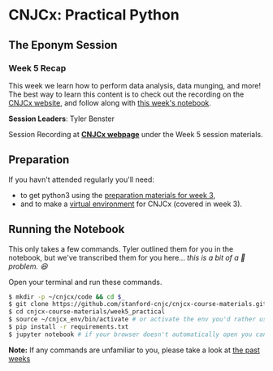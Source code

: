 # CNJCx: Practical Python
## The Eponym Session
### Week 5 Recap

This week we learn how to perform data analysis, data munging, and more! The best way to learn this content is to check out the recording on the [CNJCx website][cnjcx_link], and follow along with [this week's notebook](cnjcx_week5_practical_python.ipynb).

**Session Leaders**: Tyler Benster

Session Recording at [**CNJCx webpage**](https://stanford-cnjc.github.io/#/CNJCx) under the Week 5 session materials.

## Preparation

If you havn't attended regularly you'll need:
 - to get python3 using the [preparation materials for week 3][python3_link],
 - and to make a [virtual environment][env_link] for CNJCx (covered in week 3). 

## Running the Notebook

This only takes a few commands. Tyler outlined them for you in the notebook, but we've transcribed them for you here... _this is a bit of a :hatching_chick: problem. :satisfied:_

Open your terminal and run these commands. 

```bash
$ mkdir -p ~/cnjcx/code && cd $_
$ git clone https://github.com/stanford-cnjc/cnjcx-course-materials.git
$ cd cnjcx-course-materials/week5_practical
$ source ~/cnjcx_env/bin/activate # or activate the env you'd rather use
$ pip install -r requirements.txt
$ jupyter notebook # if your browser doesn't automatically open you can navigate to the provided link
```

**Note:** If any commands are unfamiliar to you, please take a look at [the past weeks][ow_link]

[python3_link]: https://github.com/stanford-cnjc/cnjcx-course-materials/blob/master/week2_tmux_vim/cnjcx_week2_recap.md#preparation-for-next-session-python-part-i
[env_link]: https://github.com/stanford-cnjc/cnjcx-course-materials/blob/master/week3_python/cnjcx_week3_recap.md#code-along-part-2-virtual-environments
[ow_link]: https://github.com/stanford-cnjc/cnjcx-course-materials
[cnjcx_link]: https://stanford-cnjc.github.io/#/CNJCx#week5
